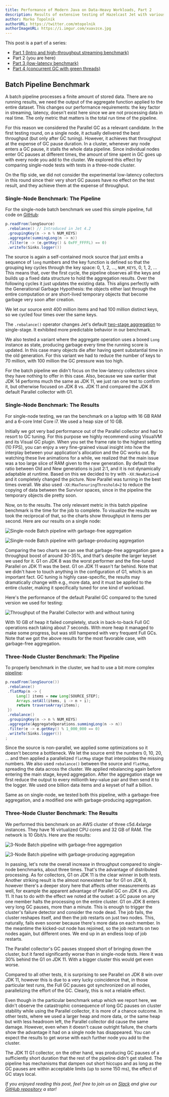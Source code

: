 ```yaml
---
title: Performance of Modern Java on Data-Heavy Workloads, Part 2
description: Results of extensive testing of Hazelcast Jet with various combinations of JDK version and GC
author: Marko Topolnik
authorURL: https://twitter.com/mtopolnik
authorImageURL: https://i.imgur.com/xuavzce.jpg
---
```


This post is a part of a series:

- [Part 1 (Intro and high-throughput streaming
  benchmark)](/blog/2020/06/09/jdk-gc-benchmarks-part1)
- Part 2 (you are here)
- [Part 3 (low-latency benchmark)](/blog/2020/06/23/jdk-gc-benchmarks-rematch)
- [Part 4 (concurrent GC with green threads)](/blog/2020/08/05/gc-tuning-for-jet)

## Batch Pipeline Benchmark

A batch pipeline processes a finite amount of stored data. There are no
running results, we need the output of the aggregate function applied to
the entire dataset. This changes our performance requirements: the key
factor in streaming, latency, doesn't exist here since we are not
processing data in real time. The only metric that matters is the total
run time of the pipeline.

For this reason we considered the Parallel GC as a relevant candidate.
In the first testing round, on a single node, it actually delivered the
best throughput (but only after GC tuning). However, it achieves that
throughput at the expense of GC pause duration. In a cluster, whenever
any node enters a GC pause, it stalls the whole data pipeline. Since
individual nodes enter GC pauses at different times, the amount of time
spent in GC goes up with every node you add to the cluster. We explored
this effect by comparing single-node tests with tests in a three-node
cluster.

On the flip side, we did not consider the experimental low-latency
collectors in this round since their very short GC pauses have no effect
on the test result, and they achieve them at the expense of throughput.

### Single-Node Benchmark: The Pipeline

For the single-node batch benchmark we used this simple pipeline, full
code on
[GitHub](https://github.com/mtopolnik/jet-gc-benchmark/blob/master/src/main/java/org/example/BatchBenchmark.java):

```java
p.readFrom(longSource)
 .rebalance() // Introduced in Jet 4.2
 .groupingKey(n -> n % NUM_KEYS)
 .aggregate(summingLong(n -> n))
 .filter(e -> (e.getKey() & 0xFF_FFFFL) == 0)
 .writeTo(Sinks.logger())
```

The source is again a self-contained mock source that just emits a
sequence of `long` numbers and the key function is defined so that the
grouping key cycles through the key space: 0, 1, 2, ..., `NUM_KEYS`, 0,
1, 2, ... This means that, over the first cycle, the pipeline observes
all the keys and builds up a fixed data structure to hold the
aggregation results. Over the following cycles it just updates the
existing data. This aligns perfectly with the Generational Garbage
Hypothesis: the objects either last through the entire computation or
are short-lived temporary objects that become garbage very soon after
creation.

We let our source emit 400 million items and had 100 million distinct
keys, so we cycled four times over the same keys.

The `.rebalance()` operator changes Jet's default [two-stage
aggregation](/docs/concepts/dag#group-and-aggregate-transform-needs-data-partitioning)
to single-stage. It exhibited more predictable behavior in our
benchmark.

We also tested a variant where the aggregate operation uses a boxed
`Long` instance as state, producing garbage every time the running score
is updated. In this case many objects die after having spent substantial
time in the old generation. For this variant we had to reduce the number
of keys to 70 million, with 100 million the GC pressure was too high.

For the batch pipeline we didn't focus on the low-latency collectors
since they have nothing to offer in this case. Also, because we saw
earlier that JDK 14 performs much the same as JDK 11, we just ran one
test to confirm it, but otherwise focused on JDK 8 vs. JDK 11 and
compared the JDK 8 default Parallel collector with G1.

### Single-Node Benchmark: The Results

For single-node testing, we ran the benchmark on a laptop with 16 GB RAM
and a 6-core Intel Core i7. We used a heap size of 10 GB.

Initially we got very bad performance out of the Parallel collector and
had to resort to GC tuning. For this purpose we highly recommend using
VisualVM and its Visual GC plugin. When you set the frame rate to the
highest setting (10 FPS), you can enjoy a very fine-grained visual
insight into how the interplay between your application's allocation and
the GC works out. By watching these live animations for a while, we
realized that the main issue was a too large slice of RAM given to the
new generation. By default the ratio between Old and New generations is
just 2:1, and it is not dynamically adaptable at runtime. Based on this
we decided to try with `-XX:NewRatio=8` and it completely changed the
picture. Now Parallel was turning in the best times overall. We also
used `-XX:MaxTenuringThreshold=2` to reduce the copying of data between
the Survivor spaces, since in the pipeline the temporary objects die
pretty soon.

Now, on to the results. The only relevant metric in this batch pipeline
benchmark is the time for the job to complete. To visualize the results
we took the reciprocal of that, so the charts show throughput in items
per second. Here are our results on a single node:

![Single-node Batch pipeline with garbage-free aggregation](assets/2020-06-01-batch-mutable.png)

![Single-node Batch pipeline with garbage-producing aggregation](assets/2020-06-01-batch-boxed.png)

Comparing the two charts we can see that garbage-free aggregation gave a
throughput boost of around 30-35%, and that's despite the larger keyset
we used for it. G1 on JDK 8 was the worst performer and the fine-tuned
Parallel on JDK 11 was the best. G1 on JDK 11 wasn't far behind. Note
that we didn't have to touch anything in the configuration of G1, which
is an important fact. GC tuning is highly case-specific, the results may
dramatically change with e.g., more data, and it must be applied to the
entire cluster, making it specifically tuned for one kind of workload.

Here's the performance of the default Parallel GC compared to the tuned
version we used for testing:

![Throughput of the Parallel Collector with and without tuning](assets/2020-06-01-batch-parallel.png)

With 10 GB of heap it failed completely, stuck in back-to-back Full GC
operations each taking about 7 seconds. With more heap it managed to
make some progress, but was still hampered with very frequent Full GCs.
Note that we got the above results for the most favorable case, with
garbage-free aggregation.

### Three-Node Cluster Benchmark: The Pipeline

To properly benchmark in the cluster, we had to use a bit more complex
[pipeline](https://github.com/mtopolnik/jet-gc-benchmark/blob/master/src/main/java/org/example/ClusterBatchBenchmark.java):

```java
p.readFrom(longSource())
 .rebalance()
 .flatMap(n -> {
     Long[] items = new Long[SOURCE_STEP];
     Arrays.setAll(items, i -> n + i);
     return traverseArray(items);
 })
 .rebalance()
 .groupingKey(n -> n % NUM_KEYS)
 .aggregate(AggregateOperations.summingLong(n -> n))
 .filter(e -> e.getKey() % 1_000_000 == 0)
 .writeTo(Sinks.logger())
;
```

Since the source is non-parallel, we applied some optimizations so it
doesn't become a bottleneck. We let the source emit the numbers 0, 10,
20, ... and then applied a parallelized `flatMap` stage that
interpolates the missing numbers. We also used `rebalance()` between the
source and `flatMap`, spreading the data across the cluster. We applied
rebalancing again before entering the main stage, keyed aggregation.
After the aggregation stage we first reduce the output to every
millionth key-value pair and then send it to the logger. We used one
billion data items and a keyset of half a billion.

Same as on single-node, we tested both this pipeline, with a garbage-free
aggregation, and a modified one with garbage-producing aggregation.

### Three-Node Cluster Benchmark: The Results

We performed this benchmark on an AWS cluster of three c5d.4xlarge
instances. They have 16 virtualized CPU cores and 32 GB of RAM. The
network is 10 Gbit/s. Here are the results:

![3-Node Batch pipeline with garbage-free aggregation](assets/2020-06-01-batch-cluster-mutable.png)

![3-Node Batch pipeline with garbage-producing aggregation](assets/2020-06-01-batch-cluster-boxed.png)

In passing, let's note the overall increase in throughput compared to
single-node benchmarks, about three times. That's the advantage of
distributed processing. As for collectors, G1 on JDK 11 is the clear
winner in both tests. Another striking result is the almost nonexistent
bar for G1 on JDK 8, however there's a deeper story here that affects
other measurements as well, for example the apparent advantage of
Parallel GC on JDK 8 vs. JDK 11. It has to do with the effect we noted
at the outset: a GC pause on any one member halts the processing on the
entire cluster. G1 on JDK 8 enters very long GC pauses, more than a
minute. This is enough to trigger the cluster's failure detector and
consider the node dead. The job fails, the cluster reshapes itself, and
then the job restarts on just two nodes. This, naturally, fails even
sooner because there's more data on each member. In the meantime the
kicked-out node has rejoined, so the job restarts on two nodes again,
but different ones. We end up in an endless loop of job restarts.

The Parallel collector's GC pauses stopped short of bringing down the
cluster, but it fared significantly worse than in single-node tests.
Here it was 30% behind the G1 on JDK 11. With a bigger cluster this
would get even worse.

Compared to all other tests, it is surprising to see Parallel on JDK 8
win over JDK 11, however this is due to a very lucky coincidence that,
in those particular test runs, the Full GC pauses got synchronized on
all nodes, parallelizing the effort of the GC. Clearly, this is not a
reliable effect.

Even though in the particular benchmark setup which we report here, we
didn't observe the catastrophic consequence of long GC pauses on cluster
stability while using the Parallel collector, it is more of a chance
outcome. In other tests, where we used a larger heap and more data, or
the same heap but with less headroom left, the Parallel collector did
cause the same damage. However, even when it doesn't cause outright
failure, the charts show the advantage it had on a single node has
disappeared. You can expect the results to get worse with each further
node you add to the cluster.

The JDK 11 G1 collector, on the other hand, was producing GC pauses of a
sufficiently short duration that the rest of the pipeline didn't get
stalled. The pipeline has mechanisms that dampen out short hiccups and
as long as the GC pauses are within acceptable limits (up to some 150
ms), the effect of GC stays local.

_If you enjoyed reading this post, feel free to join us on [Slack](https://slack.hazelcast.com)
and give our [GitHub repository](https://github.com/hazelcast/hazelcast-jet)
a star!_